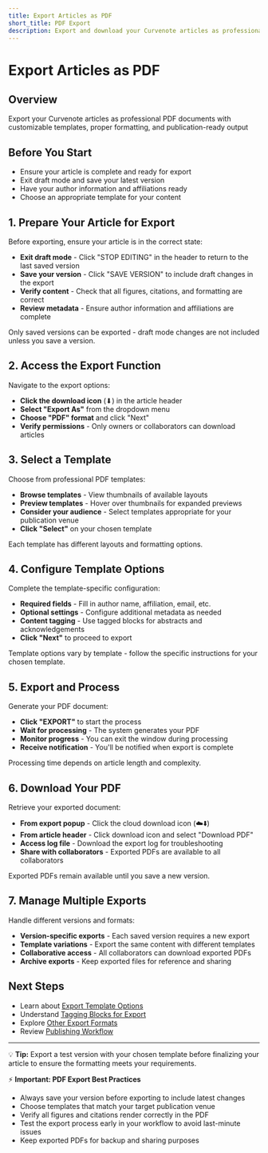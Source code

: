 ```yaml
---
title: Export Articles as PDF
short_title: PDF Export
description: Export and download your Curvenote articles as professional PDF documents using customizable templates
---
```


# Export Articles as PDF

## Overview
Export your Curvenote articles as professional PDF documents with customizable templates, proper formatting, and publication-ready output

## Before You Start
- Ensure your article is complete and ready for export
- Exit draft mode and save your latest version
- Have your author information and affiliations ready
- Choose an appropriate template for your content

## 1. Prepare Your Article for Export

Before exporting, ensure your article is in the correct state:

- **Exit draft mode** - Click "STOP EDITING" in the header to return to the last saved version
- **Save your version** - Click "SAVE VERSION" to include draft changes in the export
- **Verify content** - Check that all figures, citations, and formatting are correct
- **Review metadata** - Ensure author information and affiliations are complete

Only saved versions can be exported - draft mode changes are not included unless you save a version.

## 2. Access the Export Function

Navigate to the export options:

- **Click the download icon** (⬇) in the article header
- **Select "Export As"** from the dropdown menu
- **Choose "PDF" format** and click "Next"
- **Verify permissions** - Only owners or collaborators can download articles

## 3. Select a Template

Choose from professional PDF templates:

- **Browse templates** - View thumbnails of available layouts
- **Preview templates** - Hover over thumbnails for expanded previews
- **Consider your audience** - Select templates appropriate for your publication venue
- **Click "Select"** on your chosen template

Each template has different layouts and formatting options.

## 4. Configure Template Options

Complete the template-specific configuration:

- **Required fields** - Fill in author name, affiliation, email, etc.
- **Optional settings** - Configure additional metadata as needed
- **Content tagging** - Use tagged blocks for abstracts and acknowledgements
- **Click "Next"** to proceed to export

Template options vary by template - follow the specific instructions for your chosen template.

## 5. Export and Process

Generate your PDF document:

- **Click "EXPORT"** to start the process
- **Wait for processing** - The system generates your PDF
- **Monitor progress** - You can exit the window during processing
- **Receive notification** - You'll be notified when export is complete

Processing time depends on article length and complexity.

## 6. Download Your PDF

Retrieve your exported document:

- **From export popup** - Click the cloud download icon (☁️⬇️)
- **From article header** - Click download icon and select "Download PDF"
- **Access log file** - Download the export log for troubleshooting
- **Share with collaborators** - Exported PDFs are available to all collaborators

Exported PDFs remain available until you save a new version.

## 7. Manage Multiple Exports

Handle different versions and formats:

- **Version-specific exports** - Each saved version requires a new export
- **Template variations** - Export the same content with different templates
- **Collaborative access** - All collaborators can download exported PDFs
- **Archive exports** - Keep exported files for reference and sharing

## Next Steps
- Learn about [Export Template Options](export-template-options.md)
- Understand [Tagging Blocks for Export](export-tagging-blocks.md)
- Explore [Other Export Formats](cli/export.md)
- Review [Publishing Workflow](publishing/editorial-process.md)

---

💡 **Tip:** Export a test version with your chosen template before finalizing your article to ensure the formatting meets your requirements.

⚡ **Important: PDF Export Best Practices**
- Always save your version before exporting to include latest changes
- Choose templates that match your target publication venue
- Verify all figures and citations render correctly in the PDF
- Test the export process early in your workflow to avoid last-minute issues
- Keep exported PDFs for backup and sharing purposes
